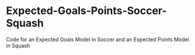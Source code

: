 # Expected-Goals-Points-Soccer-Squash
Code for an Expected Goals Model in Soccer and an Expected Points Model in Squash
